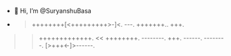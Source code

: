- 👋 Hi, I’m @SuryanshuBasa
- >++++++++[<+++++++++>-]<. 
---. 
+++++++.. 
+++.
>>+++++++++++++. 
<<
++++++++. 
--------. 
+++. 
------. 
--------.
 >>[>+++<-]>------.

<!---
SuryanshuBasa/SuryanshuBasa is a ✨ special ✨ repository because its `README.md` (this file) appears on your GitHub profile.
You can click the Preview link to take a look at your changes.
--->
